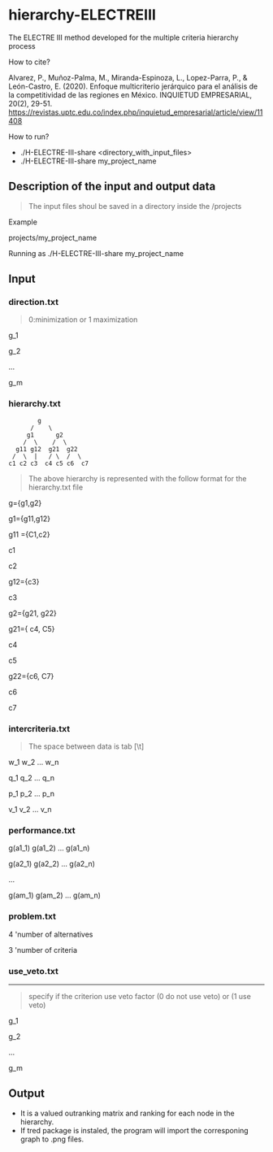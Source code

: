 
# hierarchy-ELECTREIII
The ELECTRE III method developed for the multiple criteria hierarchy process

How to cite?

Alvarez, P., Muñoz-Palma, M., Miranda-Espinoza, L., Lopez-Parra, P., & León-Castro, E. (2020). Enfoque multicriterio jerárquico para el análisis de la competitividad de las regiones en México. INQUIETUD EMPRESARIAL, 20(2), 29-51. 
https://revistas.uptc.edu.co/index.php/inquietud_empresarial/article/view/11408

How to run?
- ./H-ELECTRE-III-share <directory_with_input_files>
- ./H-ELECTRE-III-share my_project_name


## Description of the input and output data

> The input files shoul be saved in a directory inside the /projects

Example

projects/my_project_name

Running as
./H-ELECTRE-III-share my_project_name

## Input 

### direction.txt

> 0:minimization or 1 maximization

g_1

g_2

...

g_m


### hierarchy.txt

	        g
	      /    \
	     g1      g2
        /  \    /  \
      g11 g12  g21  g22
     /  \  |   / \  /  \
    c1 c2 c3  c4 c5 c6  c7
   

> The above hierarchy is represented with the follow format for the hierarchy.txt file


g={g1,g2}

g1={g11,g12}

g11 ={C1,c2}

c1

c2

g12={c3}

c3 

g2={g21, g22}

g21={ c4, C5}

c4 

c5 

g22={c6, C7}

c6 

c7 



### intercriteria.txt
> The space between data is tab [\t]

w_1 w_2 ... w_n

q_1 q_2 ... q_n

p_1 p_2 ... p_n

v_1 v_2 ... v_n



### performance.txt

g(a1_1) g(a1_2) ... g(a1_n)

g(a2_1) g(a2_2) ... g(a2_n)

...

g(am_1) g(am_2) ... g(am_n)


### problem.txt

4	'number of alternatives

3	'number of criteria



### use_veto.txt
-------------------------------
> specify if the criterion use veto factor 
> (0 do not use veto) or (1 use veto)

g_1

g_2

...

g_m



## Output 
- It is a valued outranking matrix and ranking for each node in the hierarchy.
- If tred package is instaled, the program will import the corresponing graph to .png files.

